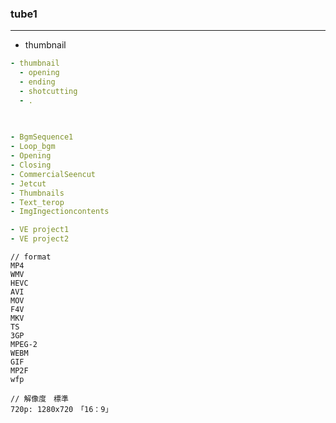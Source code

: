 ### tube1
---

- thumbnail

```yml
- thumbnail
  - opening
  - ending
  - shotcutting
  - .
  
  

```

```yml
- BgmSequence1
- Loop_bgm
- Opening
- Closing
- CommercialSeencut
- Jetcut
- Thumbnails
- Text_terop
- ImgIngectioncontents

- VE project1
- VE project2


```

```
// format
MP4
WMV
HEVC
AVI
MOV
F4V
MKV
TS
3GP
MPEG-2
WEBM
GIF
MP2F
wfp 
```

```
// 解像度　標準
720p: 1280x720　「16：9」

```
